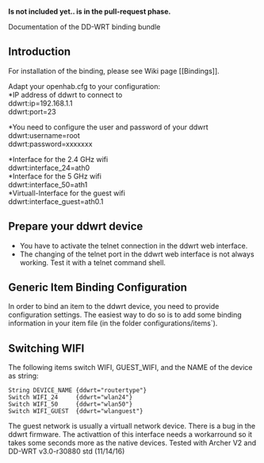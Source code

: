 **Is not included yet.. is in the pull-request phase.**

Documentation of the DD-WRT binding bundle

## Introduction

For installation of the binding, please see Wiki page [[Bindings]].

Adapt your openhab.cfg to your configuration:<BR>
*IP address of ddwrt to connect to<BR>
    ddwrt:ip=192.168.1.1<BR>
    ddwrt:port=23<BR>

*You need to configure the user and password of your ddwrt<BR>
    ddwrt:username=root<BR>
    ddwrt:password=xxxxxxx<BR>

*Interface for the 2.4 GHz wifi<BR>
    ddwrt:interface_24=ath0<BR>
*Interface for the 5 GHz wifi<BR>
    ddwrt:interface_50=ath1<BR>
*Virtuall-Interface for the guest wifi<BR>
    ddwrt:interface_guest=ath0.1<BR>


## Prepare your ddwrt device
* You have to activate the telnet connection in the ddwrt web interface.
* The changing of the telnet port in the ddwrt web interface is not always working. Test it with a telnet command shell.

## Generic Item Binding Configuration

In order to bind an item to the ddwrt device, you need to provide configuration settings. The easiest way to do so is to add some binding information in your item file (in the folder configurations/items`). 

## Switching WIFI

The following items switch WIFI, GUEST_WIFI, and the NAME of the device as string:

    String DEVICE_NAME {ddwrt="routertype"}
    Switch WIFI_24     {ddwrt="wlan24"}
    Switch WIFI_50     {ddwrt="wlan50"}
    Switch WIFI_GUEST  {ddwrt="wlanguest"}

The guest network is usually a virtuall network device. There is a bug in the ddwrt firmware. The activattion of this interface needs a workarround so it takes some seconds more as the native devices.
Tested with Archer V2 and DD-WRT v3.0-r30880 std (11/14/16)
